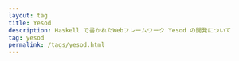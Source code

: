 ```yaml
---
layout: tag
title: Yesod
description: Haskell で書かれたWebフレームワーク Yesod の開発について
tag: yesod
permalink: /tags/yesod.html
---
```

